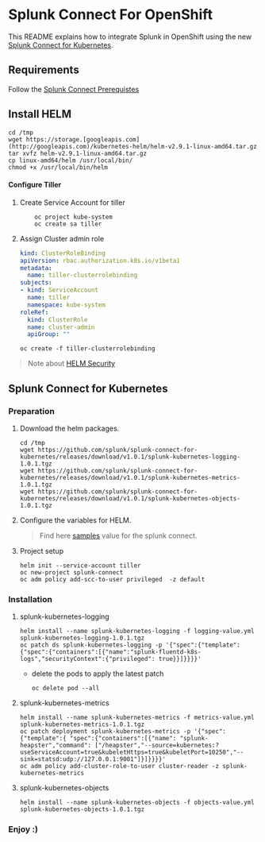 # Splunk Connect For OpenShift

  
This README explains how to integrate Splunk in OpenShift using the new [Splunk Connect for Kubernetes](https://github.com/splunk/splunk-connect-for-kubernetes).

  
## Requirements

Follow the [Splunk Connect Prerequistes](https://github.com/splunk/splunk-connect-for-kubernetes#prerequisites)

## Install HELM

```
cd /tmp
wget https://storage.[googleapis.com](http://googleapis.com)/kubernetes-helm/helm-v2.9.1-linux-amd64.tar.gz
tar xvfz helm-v2.9.1-linux-amd64.tar.gz
cp linux-amd64/helm /usr/local/bin/
chmod +x /usr/local/bin/helm
```
  
#### Configure Tiller

1.  Create Service Account for tiller
    ```
        oc project kube-system
        oc create sa tiller
    ```
    
2.  Assign Cluster admin role
    
    ```yml
    kind: ClusterRoleBinding
    apiVersion: rbac.authorization.k8s.io/v1beta1
    metadata:
      name: tiller-clusterrolebinding
    subjects:
    - kind: ServiceAccount
      name: tiller
      namespace: kube-system
    roleRef:
      kind: ClusterRole
      name: cluster-admin
      apiGroup: ""
    ```
    
    ```
    oc create -f tiller-clusterrolebinding
    ```

> Note about [HELM Security](https://engineering.bitnami.com/articles/helm-security.html)

## Splunk Connect for Kubernetes

### Preparation

1.  Download the helm packages.  
    
    ```
    cd /tmp
    wget https://github.com/splunk/splunk-connect-for-kubernetes/releases/download/v1.0.1/splunk-kubernetes-logging-1.0.1.tgz
    wget https://github.com/splunk/splunk-connect-for-kubernetes/releases/download/v1.0.1/splunk-kubernetes-metrics-1.0.1.tgz
    wget https://github.com/splunk/splunk-connect-for-kubernetes/releases/download/v1.0.1/splunk-kubernetes-objects-1.0.1.tgz
    ```
    
2.  Configure the variables for HELM.  

    > Find here [samples](./samples) value for the splunk connect. 
        

3.  Project setup
    
    ```
    helm init --service-account tiller
    oc new-project splunk-connect
    oc adm policy add-scc-to-user privileged  -z default
    ```

### Installation
    
1.  splunk-kubernetes-logging
    
    ```
    helm install --name splunk-kubernetes-logging -f logging-value.yml splunk-kubernetes-logging-1.0.1.tgz
    oc patch ds splunk-kubernetes-logging -p '{"spec":{"template":{"spec":{"containers":[{"name":"splunk-fluentd-k8s-logs","securityContext":{"privileged": true}}]}}}}'
    ```
    * delete the pods to apply the latest patch
    
        ```
        oc delete pod --all
        ```
    
2.  splunk-kubernetes-metrics
    
    ```
    helm install --name splunk-kubernetes-metrics -f metrics-value.yml splunk-kubernetes-metrics-1.0.1.tgz
    oc patch deployment splunk-kubernetes-metrics -p '{"spec":{"template":{ "spec":{"containers":[{"name": "splunk-heapster","command": ["/heapster","--source=kubernetes:?useServiceAccount=true&kubeletHttps=true&kubeletPort=10250","--sink=statsd:udp://127.0.0.1:9001"]}]}}}}'
    oc adm policy add-cluster-role-to-user cluster-reader -z splunk-kubernetes-metrics
    ```
    
3.  splunk-kubernetes-objects
    
    ```
    helm install --name splunk-kubernetes-objects -f objects-value.yml splunk-kubernetes-objects-1.0.1.tgz
    ```
    

### Enjoy :)
